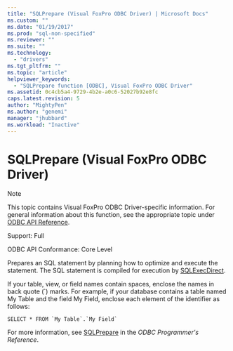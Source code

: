 ```yaml
---
title: "SQLPrepare (Visual FoxPro ODBC Driver) | Microsoft Docs"
ms.custom: ""
ms.date: "01/19/2017"
ms.prod: "sql-non-specified"
ms.reviewer: ""
ms.suite: ""
ms.technology: 
  - "drivers"
ms.tgt_pltfrm: ""
ms.topic: "article"
helpviewer_keywords: 
  - "SQLPrepare function [ODBC], Visual FoxPro ODBC Driver"
ms.assetid: 0c4cb5a4-9729-4b2e-a0c6-52027b92e8fc
caps.latest.revision: 5
author: "MightyPen"
ms.author: "genemi"
manager: "jhubbard"
ms.workload: "Inactive"
---
```

# SQLPrepare (Visual FoxPro ODBC Driver)
> [!NOTE]  
>  This topic contains Visual FoxPro ODBC Driver-specific information. For general information about this function, see the appropriate topic under [ODBC API Reference](../../odbc/reference/syntax/odbc-api-reference.md).  
  
 Support: Full  
  
 ODBC API Conformance: Core Level  
  
 Prepares an SQL statement by planning how to optimize and execute the statement. The SQL statement is compiled for execution by [SQLExecDirect](../../odbc/microsoft/sqlexecdirect-visual-foxpro-odbc-driver.md).  
  
 If your table, view, or field names contain spaces, enclose the names in back quote (`) marks. For example, if your database contains a table named My Table and the field My Field, enclose each element of the identifier as follows:  
  
```  
SELECT * FROM `My Table`.`My Field`  
```  
  
 For more information, see [SQLPrepare](../../odbc/reference/syntax/sqlprepare-function.md) in the *ODBC Programmer's Reference*.
